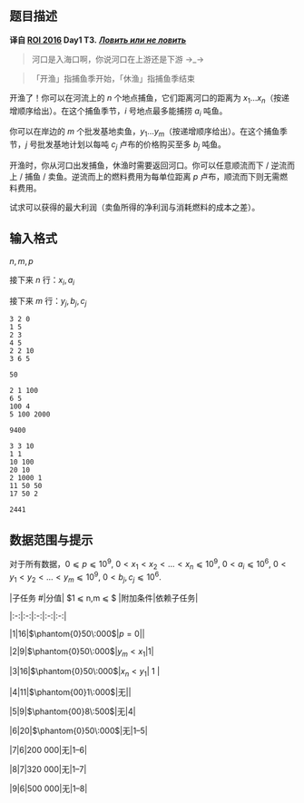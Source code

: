## 题目描述

**译自 [ROI 2016](http://neerc.ifmo.ru/school/archive/2015-2016.html) Day1 T3.** ***[Ловить или не ловить](http://neerc.ifmo.ru/school/archive/2015-2016/ru-olymp-roi-2016-day1.pdf)***

> 河口是入海口啊，你说河口在上游还是下游 →_→  
> 「开渔」指捕鱼季开始，「休渔」指捕鱼季结束

开渔了！你可以在河流上的 $n$ 个地点捕鱼，它们距离河口的距离为 $x_1\ldots x_n$（按递增顺序给出）。在这个捕鱼季节，$i$ 号地点最多能捕捞 $a_i$ 吨鱼。  
你可以在岸边的 $m$ 个批发基地卖鱼，$y_1\ldots y_m$（按递增顺序给出）。在这个捕鱼季节，$j$ 号批发基地计划以每吨 $c_j$ 卢布的价格购买至多 $b_j$ 吨鱼。  
开渔时，你从河口出发捕鱼，休渔时需要返回河口。你可以任意顺流而下 / 逆流而上 / 捕鱼 / 卖鱼。逆流而上的燃料费用为每单位距离 $p$ 卢布，顺流而下则无需燃料费用。  
试求可以获得的最大利润（卖鱼所得的净利润与消耗燃料的成本之差）。

## 输入格式

$n,m,p$  
接下来 $n$ 行：$x_i, a_i$  
接下来 $m$ 行：$y_j, b_j, c_j$

```input1
3 2 0
1 5
2 3
4 5
2 2 10
3 6 5
```

```output1
50
```

```input2
2 1 100
6 5
100 4
5 100 2000
```

```output2
9400
```

```input3
3 3 10
1 1
10 100
20 10
2 1000 1
11 50 50
17 50 2
```

```output3
2441
```

## 数据范围与提示

对于所有数据，$0 ⩽ p ⩽ 10^9,$  $0 < x_1 < x_2 < \dots < x_n ⩽ 10^9,$  $0 < a_i ⩽ 10^6,$  $0 < y_1 < y_2 < \dots < y_m ⩽ 10^9,$ $0 < b_j ,c_j ⩽ 10 ^6.$

|子任务 #|分值| $1 ⩽ n,m ⩽ $ |附加条件|依赖子任务|
|:-:|:-:|:-:|:-:|:-:|
|1|16|$\phantom{0}50\:000$|$p = 0$||
|2|9|$\phantom{0}50\:000$|$y_m < x_1$|1|
|3|16|$\phantom{0}50\:000$|$x_n < y_1$|&nbsp;1&nbsp;|
|4|11|$\phantom{00}1\:000$|无||
|5|9|$\phantom{00}8\:500$|无|4|
|6|20|$\phantom{0}50\:000$|无|1–5|
|7|6|$200\:000$|无|1–6|
|8|7|$320\:000$|无|1–7|
|9|6|$500\:000$|无|1–8|

